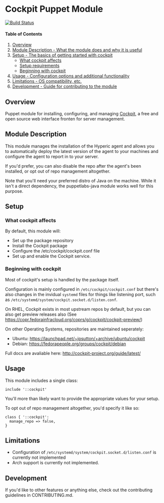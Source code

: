 # Cockpit Puppet Module
[![Build Status](https://secure.travis-ci.org/petems/petems-cockpit.svg)](https://travis-ci.org/petems/petems-cockpit)

#### Table of Contents

1. [Overview](#overview)
2. [Module Description - What the module does and why it is useful](#module-description)
3. [Setup - The basics of getting started with cockpit](#setup)
    * [What cockpit affects](#what-cockpit-affects)
    * [Setup requirements](#setup-requirements)
    * [Beginning with cockpit](#beginning-with-cockpit)
4. [Usage - Configuration options and additional functionality](#usage)
5. [Limitations - OS compatibility, etc.](#limitations)
6. [Development - Guide for contributing to the module](#development)

## Overview

Puppet module for installing, configuring, and managing [Cockpit](http://cockpit-project.org), a free and open source web interface fronten for server management.

## Module Description

This module manages the installation of the Hyperic agent and allows you to automatically deploy the latest version of the agent to your machines and configure the agent to report in to your server.

If you'd prefer, you can also disable the repo after the agent's been installed, or opt out of repo management altogether.

Note that you'll need your preferred distro of Java on the machine. While it isn't a direct dependency, the puppetlabs-java module works well for this purpose.

## Setup

### What cockpit affects

By default, this module will:
* Set up the package repository
* Install the Cockpit package
* Configure the /etc/cockpit/cockpit.conf file
* Set up and enable the Cockpit service.

### Beginning with cockpit

Most of cockpit's setup is handled by the package itself.

Configuration is mainly configured in `/etc/cockpit/cockpit.conf` but there's also changes in the invidual `systemd` files for things like listening port, such as `/etc/systemd/system/cockpit.socket.d/listen.conf`.

On RHEL, Cockpit exists in most upstream repos by default, but you can also get preview releases also (See https://copr.fedorainfracloud.org/coprs/g/cockpit/cockpit-preview/)

On other Operating Systems, repositories are maintained seperately:

* Ubuntu: https://launchpad.net/~jpsutton/+archive/ubuntu/cockpit
* Debian: https://fedorapeople.org/groups/cockpit/debian

Full docs are avaliable here: http://cockpit-project.org/guide/latest/

## Usage

This module includes a single class:
```puppet
include '::cockpit'
```

You'll more than likely want to provide the appropriate values for your setup.

To opt out of repo management altogether, you'd specify it like so:
```puppet
class { '::cockpit':
  manage_repo => false,
}
```

## Limitations

* Configuration of `/etc/systemd/system/cockpit.socket.d/listen.conf` is currently not implemented
* Arch support is currently not implemented.

## Development

If you'd like to other features or anything else, check out the contributing guidelines in CONTRIBUTING.md.
